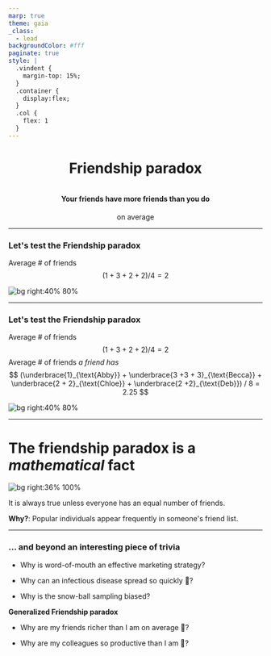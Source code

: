 ```yaml
---
marp: true
theme: gaia
_class:
  - lead
backgroundColor: #fff
paginate: true
style: |
  .vindent {
    margin-top: 15%;
  }
  .container {
    display:flex;
  }
  .col {
    flex: 1
  }
---
```


# <center > Friendship paradox </center>

#### <center style="margin-top:7%">Your friends have more friends than you do</center>
<center style="margin-top:0%">on average</center>

---

### Let's test the Friendship paradox

Average \# of friends
$$
(1 + 3 + 2 + 2)/4 = 2
$$

![bg right:40% 80%](https://static01.nyt.com/images/2012/09/06/opinion/strogatz2-fig1/strogatz2-fig1-blog427.jpg)

---

### Let's test the Friendship paradox

Average \# of friends
$$
(1 + 3 + 2 + 2)/4 = 2
$$
Average \# of friends *a friend has*
$$
(\underbrace{1}_{\text{Abby}} + \underbrace{3 +3 + 3}_{\text{Becca}} +  \underbrace{2 + 2}_{\text{Chloe}} + \underbrace{2 +2}_{\text{Deb}}) / 8 = 2.25
$$

![bg right:40% 80%](https://static01.nyt.com/images/2012/09/06/opinion/strogatz2-fig1/strogatz2-fig1-blog427.jpg)

---

# The friendship paradox is a ***mathematical*** fact

![bg right:36% 100%](https://static01.nyt.com/images/2012/09/06/opinion/strogatz2-fig1/strogatz2-fig1-blog427.jpg)

It is always true unless everyone has an equal number of friends.

**Why?**:
Popular individuals appear frequently in someone's friend list.

---

### ... and beyond an interesting piece of trivia

- Why is word-of-mouth an effective marketing strategy?

- Why can an infectious disease spread so quickly  🦠?

- Why is the snow-ball sampling biased?

**Generalized Friendship paradox**

- Why are my friends richer than I am on average 🫢?

- Why are my colleagues so productive than I am 🙈?


